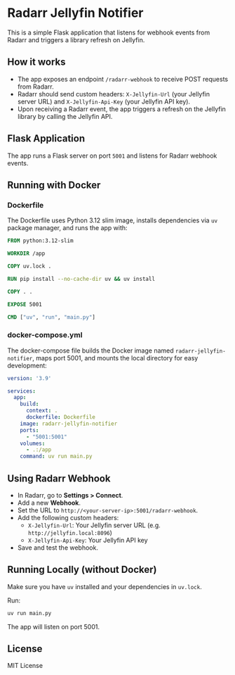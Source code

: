 # Radarr Jellyfin Notifier

This is a simple Flask application that listens for webhook events from Radarr and triggers a library refresh on Jellyfin.

## How it works

- The app exposes an endpoint `/radarr-webhook` to receive POST requests from Radarr.
- Radarr should send custom headers: `X-Jellyfin-Url` (your Jellyfin server URL) and `X-Jellyfin-Api-Key` (your Jellyfin API key).
- Upon receiving a Radarr event, the app triggers a refresh on the Jellyfin library by calling the Jellyfin API.

## Flask Application

The app runs a Flask server on port `5001` and listens for Radarr webhook events.

## Running with Docker

### Dockerfile

The Dockerfile uses Python 3.12 slim image, installs dependencies via `uv` package manager, and runs the app with:

```dockerfile
FROM python:3.12-slim

WORKDIR /app

COPY uv.lock .

RUN pip install --no-cache-dir uv && uv install

COPY . .

EXPOSE 5001

CMD ["uv", "run", "main.py"]
```

### docker-compose.yml

The docker-compose file builds the Docker image named `radarr-jellyfin-notifier`, maps port 5001, and mounts the local directory for easy development:

```yaml
version: '3.9'

services:
  app:
    build:
      context: .
      dockerfile: Dockerfile
    image: radarr-jellyfin-notifier
    ports:
      - "5001:5001"
    volumes:
      - .:/app
    command: uv run main.py
```

## Using Radarr Webhook

- In Radarr, go to **Settings > Connect**.
- Add a new **Webhook**.
- Set the URL to `http://<your-server-ip>:5001/radarr-webhook`.
- Add the following custom headers:
  - `X-Jellyfin-Url`: Your Jellyfin server URL (e.g. `http://jellyfin.local:8096`)
  - `X-Jellyfin-Api-Key`: Your Jellyfin API key
- Save and test the webhook.

## Running Locally (without Docker)

Make sure you have `uv` installed and your dependencies in `uv.lock`.

Run:

```bash
uv run main.py
```

The app will listen on port 5001.

## License

MIT License
